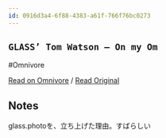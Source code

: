 ```yaml
---
id: 0916d3a4-6f88-4383-a61f-766f76bc0273
---
```


## `GLASS’ Tom Watson – On my Om`
#Omnivore

[Read on Omnivore](https://omnivore.app/me/glass-tom-watson-on-my-om-190ff22b59a) / [Read Original](https://om.co/2021/08/10/glass/)

## Notes

glass.photoを、立ち上げた理由。すばらしい

